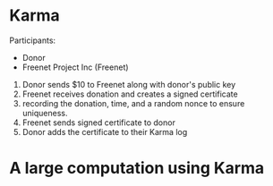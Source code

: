 # Karma

Participants:
* Donor
* Freenet Project Inc (Freenet)

1. Donor sends $10 to Freenet along with donor's public key
1. Freenet receives donation and creates a signed certificate
1. recording the donation, time, and a random nonce to ensure
   uniqueness.
1. Freenet sends signed certificate to donor
1. Donor adds the certificate to their Karma log

# A large computation using Karma



